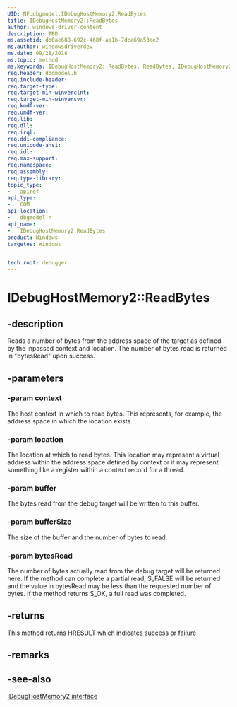 ```yaml
---
UID: NF:dbgmodel.IDebugHostMemory2.ReadBytes
title: IDebugHostMemory2::ReadBytes
author: windows-driver-content
description: TBD
ms.assetid: db0ae688-692c-468f-aa1b-7dca69a53ee2
ms.author: windowsdriverdev
ms.date: 09/28/2018
ms.topic: method
ms.keywords: IDebugHostMemory2::ReadBytes, ReadBytes, IDebugHostMemory2.ReadBytes, IDebugHostMemory2::ReadBytes, IDebugHostMemory2.ReadBytes
req.header: dbgmodel.h
req.include-header:
req.target-type:
req.target-min-winverclnt:
req.target-min-winversvr:
req.kmdf-ver:
req.umdf-ver:
req.lib:
req.dll:
req.irql: 
req.ddi-compliance:
req.unicode-ansi:
req.idl:
req.max-support:
req.namespace:
req.assembly:
req.type-library: 
topic_type: 
-	apiref
api_type: 
-	COM
api_location: 
-	dbgmodel.h
api_name: 
-	IDebugHostMemory2.ReadBytes
product: Windows
targetos: Windows


tech.root: debugger
---
```


# IDebugHostMemory2::ReadBytes


## -description

Reads a number of bytes from the address space of the target as defined by the inpassed context and location.
The number of bytes read is returned in "bytesRead" upon success.

## -parameters

### -param context
The host context in which to read bytes.  This represents, for example, the address space in which the location exists.

### -param location
The location at which to read bytes.  This location may represent a virtual address within the address space defined by context or it may represent something like a register within a context record for a thread.

### -param buffer
The bytes read from the debug target will be written to this buffer.

### -param bufferSize
The size of the buffer and the number of bytes to read.

### -param bytesRead
The number of bytes actually read from the debug target will be returned here.  If the method can complete a partial read, S_FALSE will be returned and the value in bytesRead may be less than the requested number of bytes.  If the method returns S_OK, a full read was completed.

## -returns
This method returns HRESULT which indicates success or failure.

## -remarks

## -see-also

[IDebugHostMemory2 interface](nn-dbgmodel-idebughostmemory2.md)
